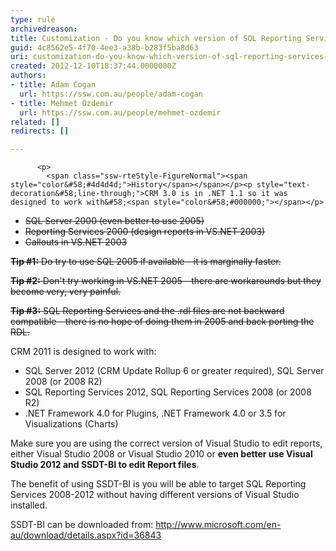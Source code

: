 ```yaml
---
type: rule
archivedreason: 
title: Customization - Do you know which version of SQL Reporting Services and Visual Studio you are using?
guid: 4c8562e5-4f70-4ee3-a38b-b283f5ba8d63
uri: customization-do-you-know-which-version-of-sql-reporting-services-and-visual-studio-you-are-using
created: 2012-12-10T18:37:44.0000000Z
authors:
- title: Adam Cogan
  url: https://ssw.com.au/people/adam-cogan
- title: Mehmet Ozdemir
  url: https://ssw.com.au/people/mehmet-ozdemir
related: []
redirects: []

---
```




          <p>
            <span class="ssw-rteStyle-FigureNormal"><span style="color&#58;#4d4d4d;">History</span></span></p><p style="text-decoration&#58;line-through;">CRM 3.0 is in .NET 1.1 so it was designed to work with&#58;<span style="color&#58;#000000;"></span></p>
<ul style="text-decoration&#58;line-through;">
          <li>SQL Server 2000 (even better to use 2005)</li>
          <li>Reporting Services 2000 (design reports in VS.NET 2003)</li>
          <li>Callouts in VS.NET 2003</li></ul><p style="text-decoration&#58;line-through;"><strong>Tip #1&#58;</strong> Do try to use SQL 2005 if available - it is marginally faster.</p><p style="text-decoration&#58;line-through;"><strong>Tip #2&#58;</strong> Don't try working in VS.NET 2005 - there are workarounds but they become          very, very painful.</p><p style="text-decoration&#58;line-through;"><strong>Tip #3&#58;</strong> SQL Reporting Services and the .rdl files are not backward compatible -          there is no hope of doing them in 2005 and back porting the RDL. </p><p>CRM 2011 is designed to work with&#58;</p><ul><li>SQL Server 2012 (CRM Update Rollup 6 or greater required), SQL Server 2008 (or 2008 R2)</li><li>SQL Reporting Services 2012, SQL Reporting Services 2008 (or 2008 R2)</li><li>.NET Framework 4.0 for Plugins, .NET Framework 4.0 or 3.5 for Visualizations (Charts)</li></ul><p>Make sure you are using the correct version of Visual Studio to edit reports, either Visual Studio 2008 or Visual Studio 2010 or <strong>even better use Visual Studio 2012 and SSDT-BI to edit Report files</strong>.</p><p>The benefit of using SSDT-BI is you will be able to target SQL Reporting Services 2008-2012 without having different versions of Visual Studio installed.</p><p>SSDT-BI can be downloaded from&#58; <a href="http&#58;//www.microsoft.com/en-au/download/details.aspx?id=36843">http&#58;//www.microsoft.com/en-au/download/details.aspx?id=36843</a></p>
<br><excerpt class='endintro'></excerpt><br>
<p>&#160;&#160;&#160;&#160;&#160;&#160;&#160; </p>


